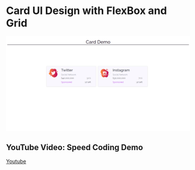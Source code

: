 # Card UI Design with FlexBox and Grid

![Demo Screenshot](/img/screenshot.png)


## YouTube Video: Speed Coding Demo

[Youtube](https://www.youtube.com/watch?v=oYixSXNMdSw&t=99s)
